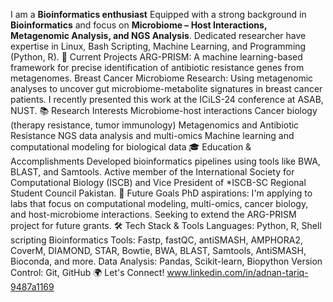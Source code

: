 I am a **Bioinformatics enthusiast** Equipped with a strong background in **Bioinformatics** and focus on **Microbiome – Host Interactions, Metagenomic Analysis, and NGS Analysis**. Dedicated researcher have expertise in Linux, Bash Scripting, Machine Learning, and Programming (Python, R).
🔬 Current Projects
ARG-PRISM: A machine learning-based framework for precise identification of antibiotic resistance genes from metagenomes.
Breast Cancer Microbiome Research: Using metagenomic analyses to uncover gut microbiome-metabolite signatures in breast cancer patients. I recently presented this work at the ICiLS-24 conference at ASAB, NUST.
📚 Research Interests
Microbiome-host interactions
Cancer biology (therapy resistance, tumor immunology)
Metagenomics and Antibiotic Resistance
NGS data analysis and multi-omics
Machine learning and computational modeling for biological data
🎓 Education & Accomplishments
Developed bioinformatics pipelines using tools like BWA, BLAST, and Samtools.
Active member of the International Society for Computational Biology (ISCB) and Vice President of *ISCB-SC Regional Student Council Pakistan.
🌱 Future Goals
PhD aspirations: I'm applying to labs that focus on computational modeling, multi-omics, cancer biology, and host-microbiome interactions.
Seeking to extend the ARG-PRISM project for future grants.
🛠️ Tech Stack & Tools
Languages: Python, R, Shell scripting
Bioinformatics Tools: Fastp, fastQC, antiSMASH, AMPHORA2, CoverM, DIAMOND, STAR, Bowtie, BWA, BLAST, Samtools, AntiSMASH, Bioconda, and more.
Data Analysis: Pandas, Scikit-learn, Biopython
Version Control: Git, GitHub
🌍 Let's Connect!
www.linkedin.com/in/adnan-tariq-9487a1169
